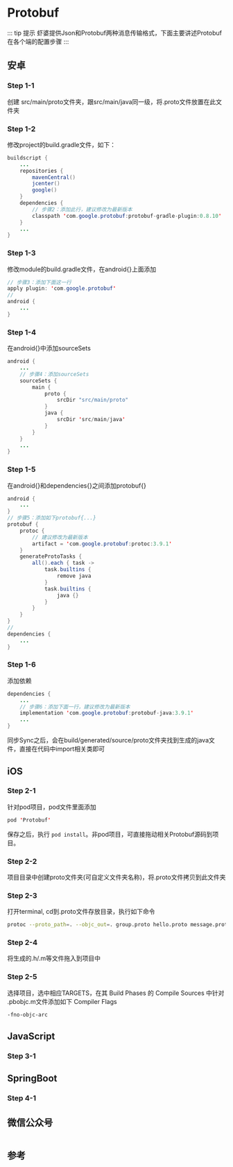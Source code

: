 # Protobuf

::: tip 提示
虾婆提供Json和Protobuf两种消息传输格式，下面主要讲述Protobuf在各个端的配置步骤
:::

## 安卓

### Step 1-1

创建 src/main/proto文件夹，跟src/main/java同一级，将.proto文件放置在此文件夹

### Step 1-2

修改project的build.gradle文件，如下：

```java
buildscript {
    ...
    repositories {
        mavenCentral()
        jcenter()
        google()
    }
    dependencies {
        // 步骤2：添加此行，建议修改为最新版本
        classpath 'com.google.protobuf:protobuf-gradle-plugin:0.8.10'
    }
    ...
}
```

### Step 1-3

修改module的build.gradle文件，在android{}上面添加

```java
// 步骤3：添加下面这一行
apply plugin: 'com.google.protobuf'
//
android {
    ...
}
```

### Step 1-4

在android{}中添加sourceSets

```java
android {
    ...
    // 步骤4：添加sourceSets
    sourceSets {
        main {
            proto {
                srcDir "src/main/proto"
            }
            java {
                srcDir 'src/main/java'
            }
        }
    }
    ...
}
```

### Step 1-5

在android{}和dependencies{}之间添加protobuf{}

```java
android {
    ...
}
// 步骤5：添加如下protobuf{...}
protobuf {
    protoc {
        // 建议修改为最新版本
        artifact = 'com.google.protobuf:protoc:3.9.1'
    }
    generateProtoTasks {
        all().each { task ->
            task.builtins {
                remove java
            }
            task.builtins {
                java {}
            }
        }
    }
}
//
dependencies {
    ...
}
```

### Step 1-6

添加依赖

```java
dependencies {
    ...
    // 步骤6：添加下面一行，建议修改为最新版本
    implementation 'com.google.protobuf:protobuf-java:3.9.1'
    ...
}
```

同步Sync之后，会在build/generated/source/proto文件夹找到生成的java文件，直接在代码中import相关类即可

## iOS

### Step 2-1

针对pod项目，pod文件里面添加

```java
pod 'Protobuf'
```

保存之后，执行 `pod install`。非pod项目，可直接拖动相关Protobuf源码到项目。

### Step 2-2

项目目录中创建proto文件夹(可自定义文件夹名称)，将.proto文件拷贝到此文件夹

### Step 2-3

打开terminal, cd到.proto文件存放目录，执行如下命令

```bash
protoc --proto_path=. --objc_out=. group.proto hello.proto message.proto thread.proto user.proto
```

### Step 2-4

将生成的.h/.m等文件拖入到项目中

### Step 2-5

选择项目，选中相应TARGETS，在其 Build Phases 的 Compile Sources 中针对 .pbobjc.m文件添加如下 Compiler Flags

```bash
-fno-objc-arc
```

<!-- TODO: 添加截图 -->

## JavaScript

### Step 3-1

## SpringBoot

### Step 4-1

## 微信公众号

<img :src="$withBase('/image/qrcode_xiaperio_430.jpg')" style="width:250px;"/>

## 参考
